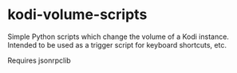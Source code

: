 kodi-volume-scripts
===================

Simple Python scripts which change the volume of a Kodi instance. Intended to be used as a trigger script for keyboard shortcuts, etc.

Requires jsonrpclib

